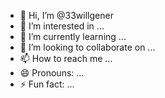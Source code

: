 - 👋 Hi, I’m @33willgener
- 👀 I’m interested in ...
- 🌱 I’m currently learning ...
- 💞️ I’m looking to collaborate on ...
- 📫 How to reach me ...
- 😄 Pronouns: ...
- ⚡ Fun fact: ...

<!---
33willgener/33willgener is a ✨ special ✨ repository because its `README.md` (this file) appears on your GitHub profile.
You can click the Preview link to take a look at your changes.
--->
